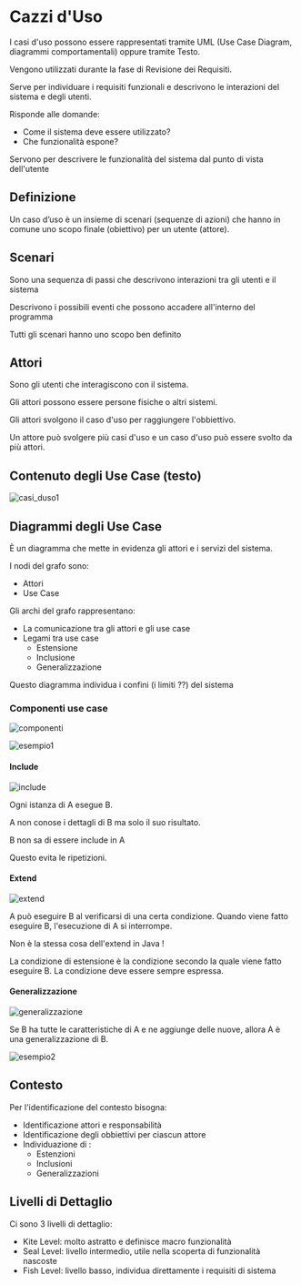 # Cazzi d'Uso

I casi d'uso possono essere rappresentati tramite UML (Use Case Diagram, diagrammi comportamentali) oppure tramite Testo.

Vengono utilizzati durante la fase di Revisione dei Requisiti.

Serve per individuare i requisiti funzionali e descrivono le interazioni del sistema e degli utenti.

Risponde alle domande:

* Come il sistema deve essere utilizzato?
* Che funzionalità espone?

Servono per descrivere le funzionalità del sistema dal punto di vista dell'utente



## Definizione

Un caso d’uso è un insieme di scenari (sequenze di azioni) che hanno in comune uno scopo finale (obiettivo) per un utente (attore).



## Scenari

Sono una sequenza di passi che descrivono interazioni tra gli utenti e il sistema

Descrivono i possibili eventi che possono accadere all'interno del programma

Tutti gli scenari hanno uno scopo ben definito



## Attori

Sono gli utenti che interagiscono con il sistema.

Gli attori possono essere persone fisiche o altri sistemi.

Gli attori svolgono il caso d'uso per raggiungere l'obbiettivo.

Un attore può svolgere più casi d'uso e un caso d'uso può essere svolto da più attori.



## Contenuto degli Use Case (testo)

![casi_duso1](/imgs/casi_duso1.png)



## Diagrammi degli Use Case

È un diagramma che mette in evidenza gli attori e i servizi del sistema.

I nodi del grafo sono:

* Attori
* Use Case

Gli archi del grafo rappresentano:

* La comunicazione tra gli attori e gli use case
* Legami tra use case
  * Estensione
  * Inclusione 
  * Generalizzazione

Questo diagramma individua i confini (i limiti ??) del sistema 



### Componenti use case

![componenti](/imgs/componenti_usecase.png)

![esempio1](/imgs/esempio1.png)



#### Include 

![include](/imgs/include.png)

Ogni istanza di A esegue B.

A non conose i dettagli di B ma solo il suo risultato.

B non sa di essere include in A

Questo evita le ripetizioni.



#### Extend

![extend](/imgs/extend.png)

A può eseguire B al verificarsi di una certa condizione.
Quando viene fatto eseguire B, l'esecuzione di A si interrompe.

Non è la stessa cosa dell'extend in Java !

La condizione di estensione è la condizione secondo la quale viene fatto eseguire B.
La condizione deve essere sempre espressa.



#### Generalizzazione

![generalizzazione](/imgs/generalizzazione.png)

Se B ha tutte le caratteristiche di A e ne aggiunge delle nuove, allora A è una generalizzazione di B.



![esempio2](/imgs/esempio2.png)

## Contesto

Per l'identificazione del contesto bisogna:

* Identificazione attori e responsabilità
* Identificazione degli obbiettivi per ciascun attore
* Individuazione di :
  * Estenzioni
  * Inclusioni
  * Generalizzazioni

## Livelli di Dettaglio

Ci sono 3 livelli di dettaglio:

* Kite Level: molto astratto e definisce macro funzionalità
* Seal Level: livello intermedio, utile nella scoperta di funzionalità nascoste
* Fish Level: livello basso, individua direttamente i requisiti di sistema